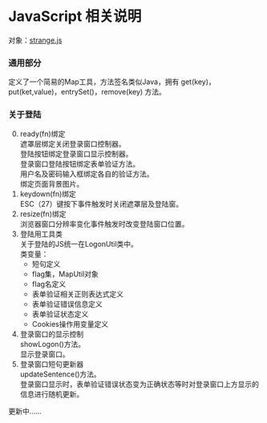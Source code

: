 # JavaScript 相关说明
对象：[strange.js](src/main/webapp/res/strange.js)

### 通用部分
定义了一个简易的Map工具，方法签名类似Java，拥有 get(key)，put(ket,value)，entrySet()，remove(key) 方法。

### 关于登陆
0. ready(fn)绑定  
    遮罩层绑定关闭登录窗口控制器。  
    登陆按钮绑定登录窗口显示控制器。  
    登录窗口登陆按钮绑定表单验证方法。  
    用户名及密码输入框绑定各自的验证方法。  
    绑定页面背景图片。  
0. keydown(fn)绑定  
    ESC（27）键按下事件触发时关闭遮罩层及登陆窗。  
0. resize(fn)绑定  
    浏览器窗口分辨率变化事件触发时改变登陆窗口位置。  
0. 登陆用工具类  
    关于登陆的JS统一在LogonUtil类中。  
    类变量：  
    * 短句定义
    * flag集，MapUtil对象
    * flag名定义
    * 表单验证相关正则表达式定义
    * 表单验证错误信息定义
    * 表单验证状态定义
    * Cookies操作用变量定义
1. 登录窗口的显示控制  
    showLogon()方法。  
    显示登录窗口。  
2. 登录窗口短句更新器  
    updateSentence()方法。  
    登录窗口显示时，表单验证错误状态变为正确状态等时对登录窗口上方显示的信息进行随机更新。  
    
    
    
更新中……  




